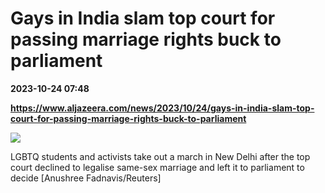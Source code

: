 # Gays in India slam top court for passing marriage rights buck to parliament

**2023-10-24 07:48**

**https://www.aljazeera.com/news/2023/10/24/gays-in-india-slam-top-court-for-passing-marriage-rights-buck-to-parliament**

![](https://www.aljazeera.com/wp-content/uploads/2023/10/2023-10-19T154151Z_1213037697_RC2YU3AXW6GQ_RTRMADP_3_INDIA-LGBT-USA-1698131849.jpg?resize=770%2C513&quality=80)

LGBTQ students and activists take out a march in New Delhi after the top court declined to legalise same-sex marriage and left it to parliament to decide \[Anushree Fadnavis/Reuters\]